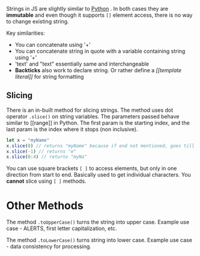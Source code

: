 
Strings in JS are slightly similar to [Python](Python.md) .  In both cases they are **immutable** and even though it supports `[]` element access, there is no way to change existing string.

Key similarities:
- You can concatenate using '+' 
-  You can concatenate string in quote with a variable containing string using '+'
- 'text' and "text" essentially same and interchangeable
- **Backticks** also work to declare string. Or rather define a *[[template literal]]*  for string formatting

## Slicing

There is an in-built method for slicing strings. The method uses dot operator `.slice()`  on string variables. The parameters passed behave similar to [[range]] in Python. The first param is the starting index, and the last param is the index where it stops (non inclusive).

```js
let x = "myName"
x.slice(0) // returns "myName" because if end not mentioned, goes till it ends
x.slice(-1) // returns "e"
x.slice(0:4) // returns "myNa"
```

You can use square brackets `[ ]` to access elements, but only in one direction from start to end. Basically used to get individual characters. You **cannot** slice using `[ ]` methods.

# Other Methods

The method `.toUpperCase()` turns the string into upper case. Example use case - ALERTS, first letter capitalization, etc.

The method `.toLowerCase()` turns string into lower case. Example use case - data consistency for processing.